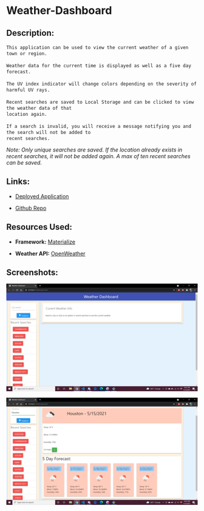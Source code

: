 # Weather-Dashboard

## Description:

    This application can be used to view the current weather of a given town or region.

    Weather data for the current time is displayed as well as a five day forecast.

    The UV index indicator will change colors depending on the severity of harmful UV rays.

    Recent searches are saved to Local Storage and can be clicked to view the weather data of that
    location again.
    
    If a search is invalid, you will receive a message notifying you and the search will not be added to
    recent searches.

*Note: Only unique searches are saved. If the location already exists in recent searches, it will not be added again. A max of ten recent searches can be saved.*

## Links:

- [Deployed Application](https://anthonykrueger.github.io/06-homework-weather-api/)

- [Github Repo](https://github.com/AnthonyKrueger/06-homework-weather-api)

## Resources Used:

- **Framework:** [Materialize](https://materializecss.com/)

- **Weather API:** [OpenWeather](https://openweathermap.org/api)

## Screenshots:

![Screenshot1](./assets\images\SC1.png?raw=true "Screenshot 1")

![Screenshot2](./assets\images\SC2.png?raw=true "Screenshot 2")